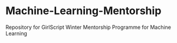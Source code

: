 # Machine-Learning-Mentorship
Repository for GirlScript Winter Mentorship Programme for Machine Learning
